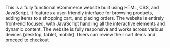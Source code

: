 This is a fully functional eCommerce website built using HTML, CSS, and JavaScript. It features a user-friendly interface for browsing products, adding items to a shopping cart, and placing orders. The website is entirely front-end focused, with JavaScript handling all the interactive elements and dynamic content.
The website is fully responsive and works across various devices (desktop, tablet, mobile).
Users can review their cart items and proceed to checkout.

